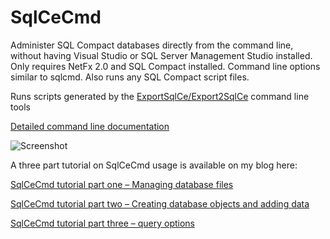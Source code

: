
# SqlCeCmd

Administer SQL Compact databases directly from the command line, without having Visual Studio or SQL Server Management Studio installed. Only requires NetFx 2.0 and SQL Compact installed. Command line options similar to sqlcmd. Also runs any SQL Compact script files. 

Runs scripts generated by the [ExportSqlCe/Export2SqlCe](https://github.com/ErikEJ/SqlCeToolbox) command line tools

[Detailed command line documentation](https://github.com/ErikEJ/SqlCeCmd/wiki)

![Screenshot](https://github.com/ErikEJ/SqlCeCmd/blob/master/img/sqlcmd.png)

A three part tutorial on SqlCeCmd usage is available on my blog here: 

[SqlCeCmd tutorial part one – Managing database files](http://erikej.blogspot.com/2009/04/sqlcecmd-tutorial-part-one-managing.html)

[SqlCeCmd tutorial part two – Creating database objects and adding data](http://erikej.blogspot.com/2009/05/sqlcecmd-tutorial-part-two-creating.html)

[SqlCeCmd tutorial part three – query options](http://erikej.blogspot.com/2009/07/sqlcecmd-tutorial-part-three-query.html)

